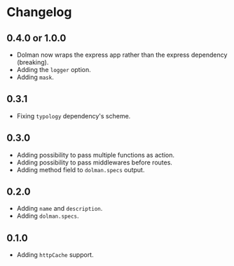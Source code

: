 # Changelog

## 0.4.0 or 1.0.0

* Dolman now wraps the express app rather than the express dependency (breaking).
* Adding the `logger` option.
* Adding `mask`.

## 0.3.1

* Fixing `typology` dependency's scheme.

## 0.3.0

* Adding possibility to pass multiple functions as action.
* Adding possibility to pass middlewares before routes.
* Adding method field to `dolman.specs` output.

## 0.2.0

* Adding `name` and `description`.
* Adding `dolman.specs`.

## 0.1.0

* Adding `httpCache` support.
